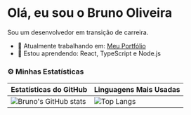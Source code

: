 # Olá, eu sou o Bruno Oliveira

Sou um desenvolvedor em transição de carreira.

- 🔭 Atualmente trabalhando em: [Meu Portfólio](https://github.com/Dev-BrunoOliveira/PORTFOLIO)
- 🌱 Estou aprendendo: React, TypeScript e Node.js

### ⚙️ Minhas Estatísticas

| Estatísticas do GitHub | Linguagens Mais Usadas |
|-------------------------|------------------------|
| ![Bruno's GitHub stats](https://github-readme-stats.vercel.app/api?username=Dev-BrunoOliveira&show_icons=true&theme=radical) | ![Top Langs](https://github-readme-stats.vercel.app/api/top-langs/?username=Dev-BrunoOliveira&layout=compact&theme=radical) |
